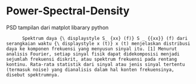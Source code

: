 # Power-Spectral-Density
PSD  tampilan dari matplot libarary python

          Spektrum daya {\ displaystyle S_ {xx} (f)} S _ {{xx}} (f) dari serangkaian waktu {\ displaystyle x (t)} x (t) menjelaskan distribusi daya ke komponen frekuensi yang menyusun sinyal itu. [1] Menurut analisis Fourier, setiap sinyal fisik dapat didekomposisi menjadi sejumlah frekuensi diskrit, atau spektrum frekuensi pada rentang kontinu. Rata-rata statistik dari sinyal atau jenis sinyal tertentu (termasuk noise) yang dianalisis dalam hal konten frekuensinya, disebut spektrumnya.
